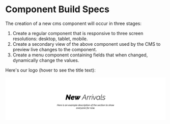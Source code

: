 # Component Build Specs

The creation of a new cms component will occur in three stages:<br>

1. Create a regular component that is responsive to three screen resolutions: desktop, tablet, mobile. <br>
2. Create a secondary view of the above component used by the CMS to preview live changes to the component. <br>
3. Create a menu component containing fields that when changed, dynamically change the values. <br>



Here's our logo (hover to see the title text):

<img src="images/component-desktop.png">
